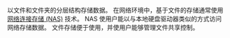以文件和文件夹的分层结构存储数据。
在网络环境中，基于文件的存储通常使用[网络连接存储 (NAS)](https://aws.amazon.com/cn/what-is/nas/?nc1=h_ls) 技术。
NAS 使用户能以与本地硬盘驱动器类似的方式访问网络存储数据。
文件存储便于使用，并使用户能够管理文件共享控制。